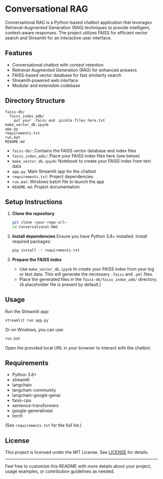 # Conversational RAG

Conversational RAG is a Python-based chatbot application that leverages Retrieval-Augmented Generation (RAG) techniques to provide intelligent, context-aware responses. The project utilizes FAISS for efficient vector search and Streamlit for an interactive user interface.

## Features
- Conversational chatbot with context retention
- Retrieval-Augmented Generation (RAG) for enhanced answers
- FAISS-based vector database for fast similarity search
- Streamlit-powered web interface
- Modular and extensible codebase

## Directory Structure
```
faiss-db/
  faiss_index_adb/
    put your .faiss and .pickle files here.txt
make_vector_db.ipynb
app.py
requirements.txt
run.bat
README.md
```
- `faiss-db/`: Contains the FAISS vector database and index files
- `faiss_index_adb/`: Place your FAISS index files here (see below)
- `make_vector_db.ipynb`: Notebook to create your FAISS index from text data
- `app.py`: Main Streamlit app for the chatbot
- `requirements.txt`: Project dependencies
- `run.bat`: Windows batch file to launch the app
- `README.md`: Project documentation

## Setup Instructions
1. **Clone the repository**
   ```bash
   git clone <your-repo-url>
   cd Conversational-RAG
   ```
2. **Install dependencies**
   Ensure you have Python 3.8+ installed. Install required packages:
   ```bash
   pip install -r requirements.txt
   ```

3. **Prepare the FAISS index**
   - Use `make_vector_db.ipynb` to create your FAISS index from your log or text data. This will generate the necessary `.faiss` and `.pkl` files.
   - Place the generated files in the `faiss-db/faiss_index_adb/` directory. (A placeholder file is present by default.)

## Usage
Run the Streamlit app:
```bash
streamlit run app.py
```
Or on Windows, you can use:
```bash
run.bat
```
Open the provided local URL in your browser to interact with the chatbot.

## Requirements
- Python 3.8+
- streamlit
- langchain
- langchain-community
- langchain-google-genai
- faiss-cpu
- sentence-transformers
- google-generativeai
- torch

(See `requirements.txt` for the full list.)

## License
This project is licensed under the MIT License. See [LICENSE](LICENSE) for details.

---
Feel free to customize this README with more details about your project, usage examples, or contribution guidelines as needed.

